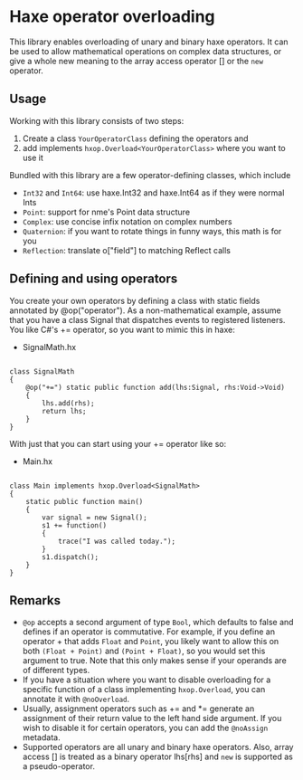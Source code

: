 Haxe operator overloading
=============

This library enables overloading of unary and binary haxe operators. It can be used to allow mathematical operations on complex data structures, or give a whole new meaning to the array access operator [] or the `new` operator.

Usage
-------

Working with this library consists of two steps:

1. Create a class `YourOperatorClass` defining the operators and
2. add implements `hxop.Overload<YourOperatorClass>` where you want to use it

Bundled with this library are a few operator-defining classes, which include

* `Int32` and `Int64`: use haxe.Int32 and haxe.Int64 as if they were normal Ints
* `Point`: support for nme's Point data structure
* `Complex`: use concise infix notation on complex numbers
* `Quaternion`: if you want to rotate things in funny ways, this math is for you
* `Reflection`: translate o["field"] to matching Reflect calls

Defining and using operators
-------

You create your own operators by defining a class with static fields annotated by @op("operator"). As a non-mathematical example, assume that you have a class Signal that dispatches events to registered listeners. You like C#'s += operator, so you want to mimic this in haxe:

* SignalMath.hx

```

class SignalMath
{
	@op("+=") static public function add(lhs:Signal, rhs:Void->Void)
	{
		lhs.add(rhs);
		return lhs;
	}
}

```

With just that you can start using your += operator like so:

* Main.hx

```

class Main implements hxop.Overload<SignalMath>
{
	static public function main()
	{
		var signal = new Signal();
		s1 += function()
		{
			trace("I was called today.");
		}
		s1.dispatch();
	}
}

```

Remarks
-------

* `@op` accepts a second argument of type `Bool`, which defaults to false and defines if an operator is commutative. For example, if you define an operator + that adds `Float` and `Point`, you likely want to allow this on both `(Float + Point)` and `(Point + Float)`, so you would set this argument to true. Note that this only makes sense if your operands are of different types.
* If you have a situation where you want to disable overloading for a specific function of a class implementing `hxop.Overload`, you can annotate it with `@noOverload`.
* Usually, assignment operators such as += and *= generate an assignment of their return value to the left hand side argument. If you wish to disable it for certain operators, you can add the `@noAssign` metadata.
* Supported operators are all unary and binary haxe operators. Also, array access [] is treated as a binary operator lhs[rhs] and `new` is supported as a pseudo-operator.